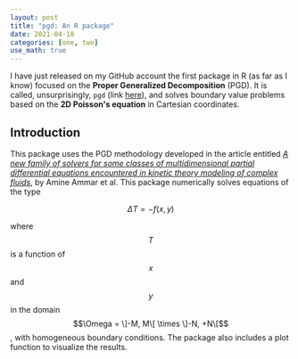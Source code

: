 ```yaml
---
layout: post
title: "pgd: An R package"
date: 2021-04-10
categories: [one, two]
use_math: true
---
```

I have just released on my GitHub account the first package in R (as far as I know) focused on the **Proper Generalized Decomposition** (PGD). It is called, unsurprisingly, `pgd` (link [here](https://github.com/quesadagranja/pgd "here")), and solves boundary value problems based on the **2D Poisson's equation** in Cartesian coordinates.

## Introduction
This package uses the PGD methodology developed in the article entitled [*A new family of solvers for some classes of multidimensional partial differential equations encountered in kinetic theory modeling of complex fluids*](https://hal.archives-ouvertes.fr/hal-01004909/document), by Amine Ammar et al. This package numerically solves equations of the type

$$\Delta T = - f(x,y)$$

where $$T$$ is a function of $$x$$ and $$y$$ in the domain $$\Omega = \]-M, M\[ \times \]-N, +N\[$$, with homogeneous boundary conditions. The package also includes a plot function to visualize the results.

